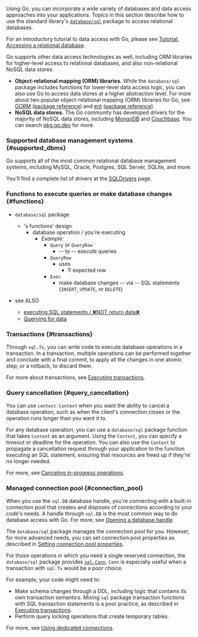 <!--{
  "Title": "Accessing relational databases",
  "Breadcrumb": true
}-->

Using Go, you can incorporate a wide variety of databases and data access
approaches into your applications. Topics in this section describe how to use
the standard library's [`database/sql`](https://pkg.go.dev/database/sql)
package to access relational databases.

For an introductory tutorial to data access with Go, please see
[Tutorial: Accessing a relational database](/doc/tutorial/database-access).

Go supports other data access technologies as well, including ORM libraries
for higher-level access to relational databases, and also non-relational
NoSQL data stores.

*   **Object-relational mapping (ORM) libraries.** While the `database/sql`
    package includes functions for lower-level data access logic, you can
    also use Go to access data stores at a higher abstraction level. For more
    about two popular object-relational mapping (ORM) libraries for Go, see
    [GORM](https://gorm.io/index.html) ([package reference](https://pkg.go.dev/gorm.io/gorm))
    and [ent](https://entgo.io/) ([package reference](https://pkg.go.dev/entgo.io/ent)).
*   **NoSQL data stores.** The Go community has developed drivers for the
    majority of NoSQL data stores, including [MongoDB](https://docs.mongodb.com/drivers/go/)
    and [Couchbase](https://docs.couchbase.com/go-sdk/current/hello-world/overview.html).
    You can search [pkg.go.dev](https://pkg.go.dev/) for more.

### Supported database management systems {#supported_dbms}

Go supports all of the most common relational database management systems,
including MySQL, Oracle, Postgres, SQL Server, SQLite, and more.

You'll find a complete list of drivers at the
[SQLDrivers](/wiki/SQLDrivers) page.

### Functions to execute queries or make database changes {#functions}

* `database/sql` package
  * 's functions' design
    * database operation / you're executing
      * _Example:_
        * `Query` or `QueryRow`
          * -- to -- execute queries
        * `QueryRow`
          * uses
            * 1! expected row
        * `Exec`
          * make database changes -- via -- SQL statements (`INSERT`, `UPDATE`, or `DELETE`)

* see ALSO
  * [executing SQL statements / ❌NOT return data❌](change-data)
  * [Querying for data](/doc/database/querying)

### Transactions {#transactions}

Through `sql.Tx`, you can write code to execute database operations in a
transaction. In a transaction, multiple operations can be performed together
and conclude with a final commit, to apply all the changes in one atomic
step, or a rollback, to discard them.

For more about transactions, see [Executing transactions](/doc/database/execute-transactions).

### Query cancellation {#query_cancellation}

You can use `context.Context` when you want the ability to cancel a database
operation, such as when the client's connection closes or the operation runs
longer than you want it to.

For any database operation, you can use a `database/sql` package function
that takes `Context` as an argument. Using the `Context`, you can specify a
timeout or deadline for the operation. You can also use the `Context` to
propagate a cancellation request through your application to the function
executing an SQL statement, ensuring that resources are freed up if they're
no longer needed.

For more, see [Canceling in-progress operations](/doc/database/cancel-operations).

### Managed connection pool {#connection_pool}

When you use the `sql.DB` database handle, you're connecting with a built-in
connection pool that creates and disposes of connections according to your
code's needs. A handle through `sql.DB` is the most common way to do
database access with Go. For more, see
[Opening a database handle](/doc/database/open-handle).

The `database/sql` package manages the connection pool for you. However, for
more advanced needs, you can set connection pool properties as described in
[Setting connection pool properties](/doc/database/manage-connections#connection_pool_properties).

For those operations in which you need a single reserved connection, the
`database/sql` package provides [`sql.Conn`](https://pkg.go.dev/database/sql#Conn).
`Conn` is especially useful when a transaction with `sql.Tx` would be a
poor choice.

For example, your code might need to:

*   Make schema changes through a DDL, including logic that contains its
    own transaction semantics. Mixing `sql` package transaction functions with
    SQL transaction statements is a poor practice, as described in
    [Executing transactions](/doc/database/execute-transactions).
*   Perform query locking operations that create temporary tables.

For more, see [Using dedicated connections](/doc/database/manage-connections#dedicated_connections).
